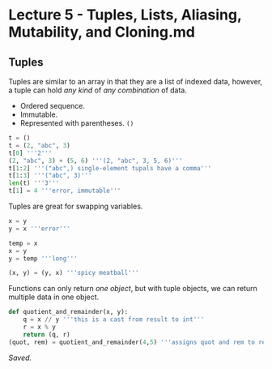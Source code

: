# Lecture 5 - Tuples, Lists, Aliasing, Mutability, and Cloning.md

## Tuples

Tuples are similar to an array in that they are a list of indexed data, however, a tuple can hold *any kind* of *any combination* of data.

* Ordered sequence.
* Immutable.
* Represented with parentheses. `()`

``` py
t = ()
t = (2, "abc", 3)
t[0] '''2'''
(2, "abc", 3) + (5, 6) '''(2, "abc", 3, 5, 6)'''
t[1:2] '''("abc",) single-element tupals have a comma'''
t[1:3] '''("abc", 3)'''
len(t) '''3'''
t[1] = 4 '''error, immutable'''
```

Tuples are great for swapping variables.

``` py
x = y
y = x '''error'''

temp = x
x = y
y = temp '''long'''

(x, y) = (y, x) '''spicy meatball'''
```

Functions can only return *one object*, but with tuple objects, we can return multiple data in one object.

``` py
def quotient_and_remainder(x, y):
    q = x // y '''this is a cast from result to int'''
    r = x % y
    return (q, r)
(quot, rem) = quotient_and_remainder(4,5) '''assigns quot and rem to result'''
```

_Saved._